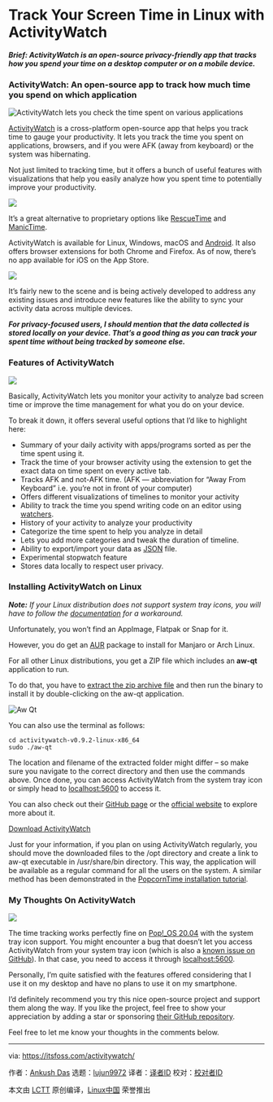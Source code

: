 [#]: collector: (lujun9972)
[#]: translator: (wxy)
[#]: reviewer: ( )
[#]: publisher: ( )
[#]: url: ( )
[#]: subject: (Track Your Screen Time in Linux with ActivityWatch)
[#]: via: (https://itsfoss.com/activitywatch/)
[#]: author: (Ankush Das https://itsfoss.com/author/ankush/)

Track Your Screen Time in Linux with ActivityWatch
======

_**Brief: ActivityWatch is an open-source privacy-friendly app that tracks how you spend your time on a desktop computer or on a mobile device.**_

### ActivityWatch: An open-source app to track how much time you spend on which application

![ActivityWatch lets you check the time spent on various applications][1]

[ActivityWatch][2] is a cross-platform open-source app that helps you track time to gauge your productivity. It lets you track the time you spent on applications, browsers, and if you were AFK (away from keyboard) or the system was hibernating.

Not just limited to tracking time, but it offers a bunch of useful features with visualizations that help you easily analyze how you spent time to potentially improve your productivity.

![][3]

It’s a great alternative to proprietary options like [RescueTime][4] and [ManicTime][5].

ActivityWatch is available for Linux, Windows, macOS and [Android][6]. It also offers browser extensions for both Chrome and Firefox. As of now, there’s no app available for iOS on the App Store.

![][7]

It’s fairly new to the scene and is being actively developed to address any existing issues and introduce new features like the ability to sync your activity data across multiple devices.

_**For privacy-focused users, I should mention that the data collected is stored locally on your device. That’s a good thing as you can track your spent time without being tracked by someone else.**_

### Features of ActivityWatch

![][8]

Basically, ActivityWatch lets you monitor your activity to analyze bad screen time or improve the time management for what you do on your device.

To break it down, it offers several useful options that I’d like to highlight here:

  * Summary of your daily activity with apps/programs sorted as per the time spent using it.
  * Track the time of your browser activity using the extension to get the exact data on time spent on every active tab.
  * Tracks AFK and not-AFK time. (AFK — abbreviation for “Away From Keyboard” i.e. you’re not in front of your computer)
  * Offers different visualizations of timelines to monitor your activity
  * Ability to track the time you spend writing code on an editor using [watchers][9].
  * History of your activity to analyze your productivity
  * Categorize the time spent to help you analyze in detail
  * Lets you add more categories and tweak the duration of timeline.
  * Ability to export/import your data as [JSON][10] file.
  * Experimental stopwatch feature
  * Stores data locally to respect user privacy.



### Installing ActivityWatch on Linux

_**Note:** If your Linux distribution does not support system tray icons, you will have to follow the [documentation][11] for a workaround._

Unfortunately, you won’t find an AppImage, Flatpak or Snap for it.

However, you do get an [AUR][12] package to install for Manjaro or Arch Linux.

For all other Linux distributions, you get a ZIP file which includes an **aw-qt** application to run.

To do that, you have to [extract the zip archive file][13] and then run the binary to install it by double-clicking on the aw-qt application.

![Aw Qt][14]

You can also use the terminal as follows:

```
cd activitywatch-v0.9.2-linux-x86_64
sudo ./aw-qt
```

The location and filename of the extracted folder might differ – so make sure you navigate to the correct directory and then use the commands above. Once done, you can access ActivityWatch from the system tray icon or simply head to [localhost:5600][15] to access it.

You can also check out their [GitHub page][16] or the [official website][2] to explore more about it.

[Download ActivityWatch][2]

Just for your information, if you plan on using ActivityWatch regularly, you should move the downloaded files to the /opt directory and create a link to aw-qt executable in /usr/share/bin directory. This way, the application will be available as a regular command for all the users on the system. A similar method has been demonstrated in the [PopcornTime installation tutorial][17].

### My Thoughts On ActivityWatch

![][18]

The time tracking works perfectly fine on [Pop!_OS 20.04][19] with the system tray icon support. You might encounter a bug that doesn’t let you access ActivityWatch from your system tray icon (which is also a [known issue on GitHub][20]). In that case, you need to access it through [localhost:5600][15].

Personally, I’m quite satisfied with the features offered considering that I use it on my desktop and have no plans to use it on my smartphone.

I’d definitely recommend you try this nice open-source project and support them along the way. If you like the project, feel free to show your appreciation by adding a star or sponsoring [their GitHub repository][21].

Feel free to let me know your thoughts in the comments below.

--------------------------------------------------------------------------------

via: https://itsfoss.com/activitywatch/

作者：[Ankush Das][a]
选题：[lujun9972][b]
译者：[译者ID](https://github.com/译者ID)
校对：[校对者ID](https://github.com/校对者ID)

本文由 [LCTT](https://github.com/LCTT/TranslateProject) 原创编译，[Linux中国](https://linux.cn/) 荣誉推出

[a]: https://itsfoss.com/author/ankush/
[b]: https://github.com/lujun9972
[1]: https://i1.wp.com/itsfoss.com/wp-content/uploads/2020/05/activitywatch.png?fit=800%2C607&ssl=1
[2]: https://activitywatch.net/
[3]: https://i0.wp.com/itsfoss.com/wp-content/uploads/2020/05/activitywatch-afk.jpg?ssl=1
[4]: https://itsfoss.com/recommends/rescuetime/
[5]: https://www.manictime.com/
[6]: https://play.google.com/store/apps/details?id=net.activitywatch.android
[7]: https://i2.wp.com/itsfoss.com/wp-content/uploads/2020/05/activitywatch-timeline.jpg?ssl=1
[8]: https://i0.wp.com/itsfoss.com/wp-content/uploads/2020/05/activitywatch-settings.jpg?ssl=1
[9]: https://docs.activitywatch.net/en/latest/watchers.html
[10]: https://en.wikipedia.org/wiki/JSON
[11]: https://docs.activitywatch.net/en/latest/getting-started.html
[12]: https://aur.archlinux.org/packages/activitywatch-bin/
[13]: https://itsfoss.com/unzip-linux/
[14]: https://i0.wp.com/itsfoss.com/wp-content/uploads/2020/05/aw-qt.jpg?ssl=1
[15]: https://itsfoss.com/activitywatch/5600
[16]: https://github.com/ActivityWatch
[17]: https://itsfoss.com/popcorn-time-ubuntu-linux/
[18]: https://i0.wp.com/itsfoss.com/wp-content/uploads/2020/05/activitywatch-screenshot.jpg?ssl=1
[19]: https://itsfoss.com/pop-os-20-04-review/
[20]: https://github.com/ActivityWatch/activitywatch/issues/208
[21]: https://github.com/ActivityWatch/activitywatch

